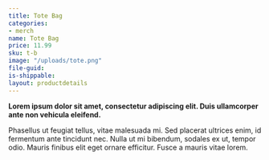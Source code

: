```yaml
---
title: Tote Bag
categories:
- merch
name: Tote Bag
price: 11.99
sku: t-b
image: "/uploads/tote.png"
file-guid: 
is-shippable: 
layout: productdetails
---
```


**Lorem ipsum dolor sit amet, consectetur adipiscing elit. Duis ullamcorper ante non vehicula eleifend.**

Phasellus ut feugiat tellus, vitae malesuada mi. Sed placerat ultrices enim, id fermentum ante tincidunt nec.
Nulla ut mi bibendum, sodales ex ut, tempor odio. Mauris finibus elit eget ornare efficitur. Fusce a mauris vitae lorem.